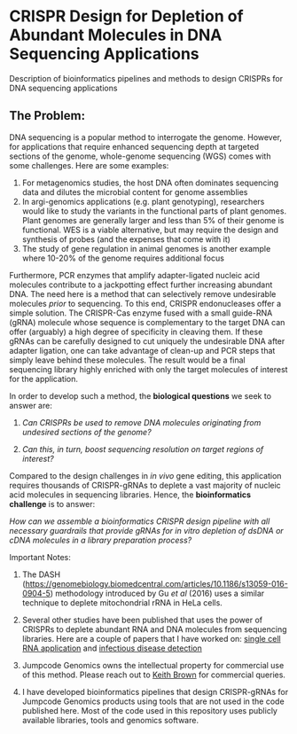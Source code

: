 # CRISPR Design for Depletion of Abundant Molecules in DNA Sequencing Applications

Description of bioinformatics pipelines and methods to design CRISPRs for DNA sequencing applications

## The Problem: 

DNA sequencing is a popular method to interrogate the genome. However, for applications that require enhanced sequencing depth at targeted sections of the genome, whole-genome sequencing (WGS) comes with some challenges. Here are some examples:

1. For metagenomics studies, the host DNA often dominates sequencing data and dilutes the microbial content for genome assemblies
2. In argi-genomics applications (e.g. plant genotyping), researchers would like to study the variants in the functional parts of plant genomes. Plant genomes are generally larger and less than 5% of their genome is functional. WES is a viable alternative, but may require the design and synthesis of probes (and the expenses that come with it)
3. The study of gene regulation in animal genomes is another example where 10-20% of the genome requires additional focus

Furthermore, PCR enzymes that amplify adapter-ligated nucleic acid molecules contribute to a jackpotting effect further increasing abundant DNA. The need here is a method that can selectively remove undesirable molecules *prior* to sequencing. To this end, CRISPR endonucleases offer a simple solution. The CRISPR-Cas enzyme fused with a small guide-RNA (gRNA) molecule whose sequence is complementary to the target DNA can offer (arguably) a high degree of specificity in cleaving them. If these gRNAs can be carefully designed to cut uniquely the undesirable DNA after adapter ligation, one can take advantage of clean-up and PCR steps that simply leave behind these molecules. The result would be a final sequencing library highly enriched with only the target molecules of interest for the application. 

In order to develop such a method, the **biological questions** we seek to answer are: 

1. *Can CRISPRs be used to remove DNA molecules originating from undesired sections of the genome?*

2. *Can this, in turn, boost sequencing resolution on target regions of interest?*

Compared to the design challenges in *in vivo* gene editing, this application requires thousands of CRISPR-gRNAs to deplete a vast majority of nucleic acid molecules in sequencing libraries. Hence, the **bioinformatics challenge** is to answer:

*How can we assemble a bioinformatics CRISPR design pipeline with all necessary guardrails that provide gRNAs for in vitro depletion of dsDNA or cDNA molecules in a library preparation process?*

Important Notes: 

1. The DASH (https://genomebiology.biomedcentral.com/articles/10.1186/s13059-016-0904-5) methodology introduced by Gu *et* *al* (2016) uses a similar technique to deplete mitochondrial rRNA in HeLa cells. 

2. Several other studies have been published that uses the power of CRISPRs to deplete abundant RNA and DNA molecules from sequencing libraries. Here are a couple of papers that I have worked on: [single cell RNA application](https://pubmed.ncbi.nlm.nih.gov/40389438/) and [infectious disease detection](https://www.cell.com/cell-reports-methods/pdf/S2667-2375(23)00082-6.pdf)

3. Jumpcode Genomics owns the intellectual property for commercial use of this method. Please reach out to [Keith Brown](keith@jumpcodegenomics.com) for commercial queries. 

4. I have developed bioinformatics pipelines that design CRISPR-gRNAs for Jumpcode Genomics products using tools that are not used in the code published here. Most of the code used in this repository uses publicly available libraries, tools and genomics software. 

